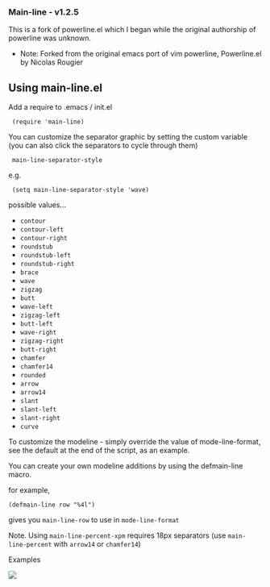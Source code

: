 ### Main-line - v1.2.5

This is a fork of powerline.el which I began while the original
authorship of powerline was unknown.

- Note: Forked from the original emacs port of vim powerline,
Powerline.el by Nicolas Rougier

## Using main-line.el

Add a require to .emacs / init.el

     (require 'main-line)

You can customize the separator graphic by setting the custom variable (you can also click the separators to cycle through them)

     main-line-separator-style
     
e.g.

     (setq main-line-separator-style 'wave)

possible values...

- `contour`
- `contour-left`
- `contour-right`
- `roundstub`
- `roundstub-left`
- `roundstub-right`
- `brace`
- `wave`
- `zigzag`
- `butt`
- `wave-left`
- `zigzag-left`
- `butt-left`
- `wave-right`
- `zigzag-right`
- `butt-right`
- `chamfer`
- `chamfer14`
- `rounded`
- `arrow`
- `arrow14`
- `slant`
- `slant-left`
- `slant-right`
- `curve`

To customize the modeline - simply override the value of mode-line-format,
see the default at the end of the script, as an example.

You can create your own modeline additions by using the defmain-line macro.

for example,

    (defmain-line row "%4l")

gives you `main-line-row` to use in `mode-line-format`

Note. Using `main-line-percent-xpm` requires 18px separators (use
`main-line-percent` with `arrow14` or `chamfer14`)

Examples

![](https://raw.github.com/jasonm23/emacs-mainline/master/emacs-main-examples.png)
